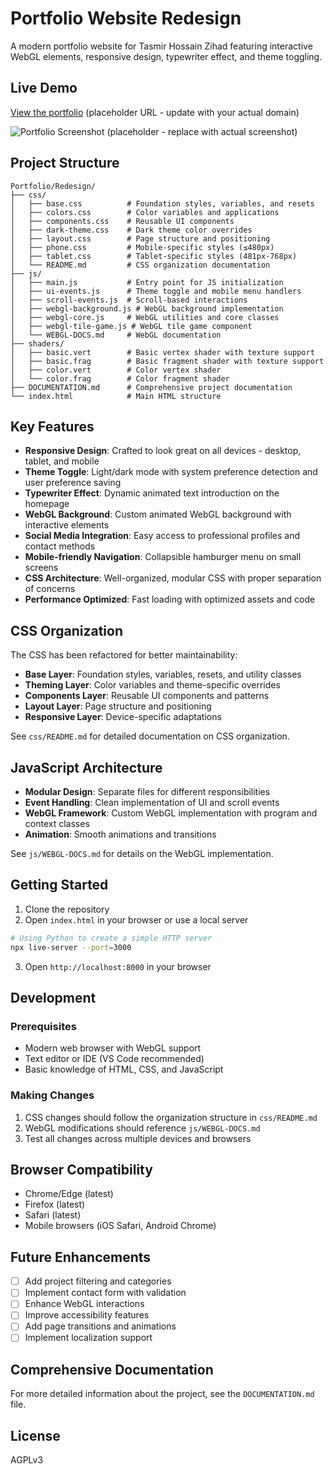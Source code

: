 # Portfolio Website Redesign

A modern portfolio website for Tasmir Hossain Zihad featuring interactive WebGL elements, responsive design, typewriter effect, and theme toggling.

## Live Demo

[View the portfolio](https://zihad.dev) (placeholder URL - update with your actual domain)

![Portfolio Screenshot](https://via.placeholder.com/800x400?text=Portfolio+Screenshot) (placeholder - replace with actual screenshot)

## Project Structure

```
Portfolio/Redesign/
├── css/
│   ├── base.css          # Foundation styles, variables, and resets
│   ├── colors.css        # Color variables and applications
│   ├── components.css    # Reusable UI components
│   ├── dark-theme.css    # Dark theme color overrides
│   ├── layout.css        # Page structure and positioning
│   ├── phone.css         # Mobile-specific styles (≤480px)
│   ├── tablet.css        # Tablet-specific styles (481px-768px)
│   └── README.md         # CSS organization documentation
├── js/
│   ├── main.js           # Entry point for JS initialization
│   ├── ui-events.js      # Theme toggle and mobile menu handlers
│   ├── scroll-events.js  # Scroll-based interactions
│   ├── webgl-background.js # WebGL background implementation
│   ├── webgl-core.js     # WebGL utilities and core classes
│   ├── webgl-tile-game.js # WebGL tile game component
│   └── WEBGL-DOCS.md     # WebGL documentation
├── shaders/
│   ├── basic.vert        # Basic vertex shader with texture support
│   ├── basic.frag        # Basic fragment shader with texture support
│   ├── color.vert        # Color vertex shader
│   └── color.frag        # Color fragment shader
├── DOCUMENTATION.md      # Comprehensive project documentation
└── index.html            # Main HTML structure
```

## Key Features

- **Responsive Design**: Crafted to look great on all devices - desktop, tablet, and mobile
- **Theme Toggle**: Light/dark mode with system preference detection and user preference saving
- **Typewriter Effect**: Dynamic animated text introduction on the homepage
- **WebGL Background**: Custom animated WebGL background with interactive elements
- **Social Media Integration**: Easy access to professional profiles and contact methods
- **Mobile-friendly Navigation**: Collapsible hamburger menu on small screens
- **CSS Architecture**: Well-organized, modular CSS with proper separation of concerns
- **Performance Optimized**: Fast loading with optimized assets and code

## CSS Organization

The CSS has been refactored for better maintainability:

- **Base Layer**: Foundation styles, variables, resets, and utility classes
- **Theming Layer**: Color variables and theme-specific overrides
- **Components Layer**: Reusable UI components and patterns
- **Layout Layer**: Page structure and positioning
- **Responsive Layer**: Device-specific adaptations

See `css/README.md` for detailed documentation on CSS organization.

## JavaScript Architecture

- **Modular Design**: Separate files for different responsibilities
- **Event Handling**: Clean implementation of UI and scroll events
- **WebGL Framework**: Custom WebGL implementation with program and context classes
- **Animation**: Smooth animations and transitions

See `js/WEBGL-DOCS.md` for details on the WebGL implementation.

## Getting Started

1. Clone the repository
2. Open `index.html` in your browser or use a local server

```bash
# Using Python to create a simple HTTP server
npx live-server --port=3000   
```

3. Open `http://localhost:8000` in your browser

## Development

### Prerequisites

- Modern web browser with WebGL support
- Text editor or IDE (VS Code recommended)
- Basic knowledge of HTML, CSS, and JavaScript

### Making Changes

1. CSS changes should follow the organization structure in `css/README.md`
2. WebGL modifications should reference `js/WEBGL-DOCS.md`
3. Test all changes across multiple devices and browsers

## Browser Compatibility

- Chrome/Edge (latest)
- Firefox (latest)
- Safari (latest)
- Mobile browsers (iOS Safari, Android Chrome)

## Future Enhancements

- [ ] Add project filtering and categories
- [ ] Implement contact form with validation
- [ ] Enhance WebGL interactions
- [ ] Improve accessibility features
- [ ] Add page transitions and animations
- [ ] Implement localization support

## Comprehensive Documentation

For more detailed information about the project, see the `DOCUMENTATION.md` file.

## License

AGPLv3